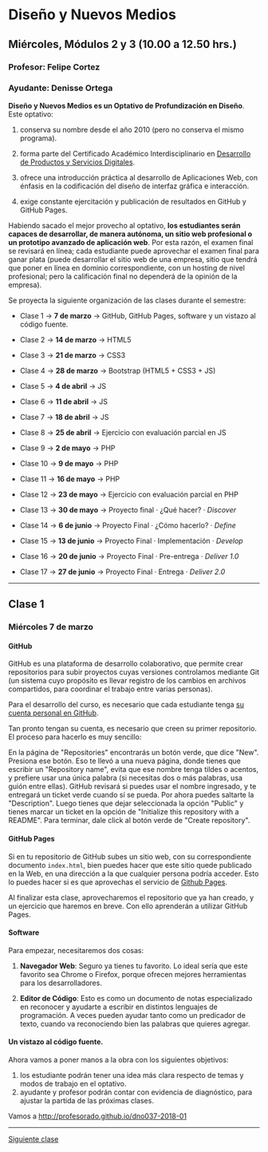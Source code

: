 # Diseño y Nuevos Medios
## Miércoles, Módulos 2 y 3 (10.00 a 12.50 hrs.)

### Profesor: Felipe Cortez
### Ayudante: Denisse Ortega

**Diseño y Nuevos Medios es un Optativo de Profundización en Diseño**. Este optativo:

1. conserva su nombre desde el año 2010 (pero no conserva el mismo programa).

2. forma parte del Certificado Académico Interdisciplinario en [Desarrollo de Productos y Servicios Digitales](http://formaciongeneral.uc.cl/certificados-academicos/interdisciplinarios/725-desarrollo-de-productos-y-servicios-digitales).

3. ofrece una introducción práctica al desarrollo de Aplicaciones Web, con énfasis en la codificación del diseño de interfaz gráfica e interacción.

4. exige constante ejercitación y publicación de resultados en GitHub y GitHub Pages.

Habiendo sacado el mejor provecho al optativo, **los estudiantes serán capaces de desarrollar, de manera autónoma, un sitio web profesional o un prototipo avanzado de aplicación web**. Por esta razón, el examen final se revisará en línea; cada estudiante puede aprovechar el examen final para ganar plata (puede desarrollar el sitio web de una empresa, sitio que tendrá que poner en línea en dominio correspondiente, con un hosting de nivel profesional; pero la calificación final no dependerá de la opinión de la empresa).

Se proyecta la siguiente organización de las clases durante el semestre:

- Clase 1 → **7 de marzo** → GitHub, GitHub Pages, software y un vistazo al código fuente. 

- Clase 2 → **14 de marzo** → HTML5

- Clase 3 → **21 de marzo** → CSS3

- Clase 4 → **28 de marzo** → Bootstrap (HTML5 + CSS3 + JS)

- Clase 5 → **4 de abril** → JS

- Clase 6 → **11 de abril** → JS

- Clase 7 → **18 de abril** → JS

- Clase 8 → **25 de abril** → Ejercicio con evaluación parcial en JS

- Clase 9 → **2 de mayo** → PHP

- Clase 10 → **9 de mayo** → PHP

- Clase 11 → **16 de mayo** → PHP

- Clase 12 → **23 de mayo** → Ejercicio con evaluación parcial en PHP

- Clase 13 → **30 de mayo** → Proyecto final · ¿Qué hacer? · *Discover*

- Clase 14 → **6 de junio** → Proyecto Final · ¿Cómo hacerlo? · *Define*

- Clase 15 → **13 de junio** → Proyecto Final · Implementación · *Develop*

- Clase 16 → **20 de junio** → Proyecto Final · Pre-entrega · *Deliver 1.0*

- Clase 17 → **27 de junio** → Proyecto Final · Entrega · *Deliver 2.0*

- - - - - - - - -

## Clase 1
### Miércoles 7 de marzo

#### GitHub 

GitHub es una plataforma de desarrollo colaborativo, que permite crear repositorios para subir proyectos cuyas versiones controlamos mediante Git (un sistema cuyo propósito es llevar registro de los cambios en archivos compartidos, para coordinar el trabajo entre varias personas).

Para el desarrollo del curso, es necesario que cada estudiante tenga [su cuenta personal en GitHub](https://github.com/join).

Tan pronto tengan su cuenta, es necesario que creen su primer repositorio. El proceso para hacerlo es muy sencillo: 

En la página de "Repositories" encontrarás un botón verde, que dice "New". Presiona ese botón. Eso te llevó a una nueva página, donde tienes que escribir un "Repository name", evita que ese nombre tenga tildes o acentos, y prefiere usar una única palabra (si necesitas dos o más palabras, usa guión entre ellas). GitHub revisará si puedes usar el nombre ingresado, y te entregará un ticket verde cuando sí se pueda. Por ahora puedes saltarte la "Description". Luego tienes que dejar seleccionada la opción "Public" y tienes marcar un ticket en la opción de "Initialize this repository with a README". Para terminar, dale click al botón verde de "Create repository".

#### GitHub Pages

Si en tu repositorio de GitHub subes un sitio web, con su correspondiente documento `index.html`, bien puedes hacer que este sitio quede publicado en la Web, en una dirección a la que cualquier persona podría acceder. Esto lo puedes hacer si es que aprovechas el servicio de [Github Pages](https://help.github.com/articles/what-is-github-pages/). 

Al finalizar esta clase, aprovecharemos el repositorio que ya han creado, y un ejercicio que haremos en breve. Con ello aprenderán a utilizar GitHub Pages.

#### Software 

Para empezar, necesitaremos dos cosas: 

1. **Navegador Web**: Seguro ya tienes tu favorito. Lo ideal sería que este favorito sea Chrome o Firefox, porque ofrecen mejores herramientas para los desarrolladores. 

2. **Editor de Código**: Esto es como un documento de notas especializado en reconocer y ayudarte a escribir en  distintos lenguajes de programación. A veces pueden ayudar tanto como un predicador de texto, cuando va reconociendo bien las palabras que quieres agregar.

#### Un vistazo al código fuente. 

Ahora vamos a poner manos a la obra con los siguientes objetivos: 

1. los estudiante podrán tener una idea más clara respecto de temas y modos de trabajo en el optativo.
2. ayudante y profesor podrán contar con evidencia de diagnóstico, para ajustar la partida de las próximas clases. 

Vamos a http://profesorado.github.io/dno037-2018-01

- - - - - 

[Siguiente clase](https://github.com/profesorfaco/dno037-2018-02)
